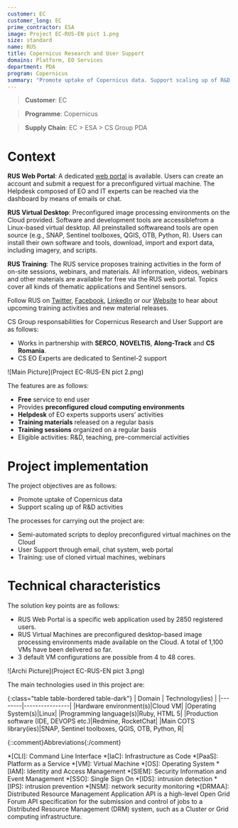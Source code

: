 ```yaml
---
customer: EC
customer_long: EC
prime_contractor: ESA
image: Project EC-RUS-EN pict 1.png
size: standard
name: RUS
title: Copernicus Research and User Support
domains: Platform, EO Services
department: PDA
program: Copernicus
summary: "Promote uptake of Copernicus data. Support scaling up of R&D activities"
---
```


> __Customer__\: EC

> __Programme__\: Copernicus

> __Supply Chain__\: EC > ESA >  CS Group PDA


# Context

__RUS Web Portal__: A dedicated [web portal](https://rus-opernicus.eu) is available. Users can create an account and submit a request for a preconfigured virtual machine. The Helpdesk composed of EO and IT experts can be reached via the dashboard by means of emails or chat. 

__RUS Virtual Desktop__: Preconfigured image processing environments on the Cloud provided. Software and development tools are accessiblefrom a Linux-based virtual desktop. All preinstalled softwareand tools are open source (e.g., SNAP, Sentinel toolboxes, QGIS, OTB, Python, R). Users can install their own software and tools, download, import and export data, including imagery, and scripts.

__RUS Training__: The RUS service proposes training activities in the form of on-site sessions, webinars, and materials. 
All information, videos, webinars and other materials are available for free via the RUS web portal.
Topics cover all kinds of thematic applications and Sentinel sensors. 

Follow RUS on [Twitter](https://twitter.com/RUS_Copernicus), [Facebook](https://www.facebook.com/RUSCopernicusService/), [LinkedIn](https://www.linkedin.com/groups/8623170/) or our [Website](https://rus-training.eu/) to hear about upcoming training activities and new material releases.

CS Group responsabilities for Copernicus Research and User Support are as follows:
* Works in partnership with __SERCO__, __NOVELTIS__, __Along-Track__ and __CS Romania__.
* CS EO Experts are dedicated to Sentinel-2 support

![Main Picture](Project EC-RUS-EN pict 2.png)

The features are as follows:
* __Free__ service to end user
* Provides __preconfigured cloud computing environments__
* __Helpdesk__ of EO experts supports users’ activities
* __Training materials__  released on a regular basis
* __Training sessions__ organized on a regular basis
* Eligible activities: R&D, teaching, pre-commercial activities

# Project implementation

The project objectives are as follows:
* Promote uptake of Copernicus data
* Support scaling up of R&D activities

The processes for carrying out the project are:
* Semi-automated scripts to deploy preconfigured virtual machines on the Cloud
* User Support through email, chat system, web portal
* Training: use of cloned virtual machines, webinars

# Technical characteristics

The solution key points are as follows:
* RUS Web Portal is a specific web application used by 2850 registered users.
* RUS Virtual Machines are preconfigured desktop-based image processing environments made available on the Cloud. A total of 1,100 VMs have been delivered so far.
* 3 default VM configurations are possible from 4 to 48 cores.

![Archi Picture](Project EC-RUS-EN pict 3.png)

The main technologies used in this project are:

{:class="table table-bordered table-dark"}
| Domain | Technology(ies) |
|--------|----------------|
|Hardware environment(s)|Cloud VM|
|Operating System(s)|Linux|
|Programming language(s)|Ruby, HTML 5|
|Production software (IDE, DEVOPS etc.)|Redmine, RocketChat|
|Main COTS library(ies)|SNAP, Sentinel toolboxes, QGIS, OTB, Python, R|



{::comment}Abbreviations{:/comment}

*[CLI]: Command Line Interface
*[IaC]: Infrastructure as Code
*[PaaS]: Platform as a Service
*[VM]: Virtual Machine
*[OS]: Operating System
*[IAM]: Identity and Access Management
*[SIEM]: Security Information and Event Management
*[SSO]: Single Sign On
*[IDS]: intrusion detection
*[IPS]: intrusion prevention
*[NSM]: network security monitoring
*[DRMAA]: Distributed Resource Management Application API is a high-level Open Grid Forum API specification for the submission and control of jobs to a Distributed Resource Management (DRM) system, such as a Cluster or Grid computing infrastructure.
